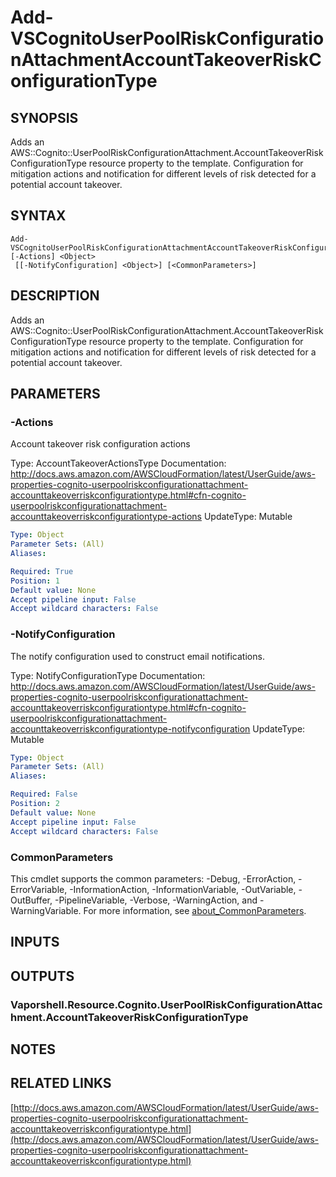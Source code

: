 # Add-VSCognitoUserPoolRiskConfigurationAttachmentAccountTakeoverRiskConfigurationType

## SYNOPSIS
Adds an AWS::Cognito::UserPoolRiskConfigurationAttachment.AccountTakeoverRiskConfigurationType resource property to the template.
Configuration for mitigation actions and notification for different levels of risk detected for a potential account takeover.

## SYNTAX

```
Add-VSCognitoUserPoolRiskConfigurationAttachmentAccountTakeoverRiskConfigurationType [-Actions] <Object>
 [[-NotifyConfiguration] <Object>] [<CommonParameters>]
```

## DESCRIPTION
Adds an AWS::Cognito::UserPoolRiskConfigurationAttachment.AccountTakeoverRiskConfigurationType resource property to the template.
Configuration for mitigation actions and notification for different levels of risk detected for a potential account takeover.

## PARAMETERS

### -Actions
Account takeover risk configuration actions

Type: AccountTakeoverActionsType
Documentation: http://docs.aws.amazon.com/AWSCloudFormation/latest/UserGuide/aws-properties-cognito-userpoolriskconfigurationattachment-accounttakeoverriskconfigurationtype.html#cfn-cognito-userpoolriskconfigurationattachment-accounttakeoverriskconfigurationtype-actions
UpdateType: Mutable

```yaml
Type: Object
Parameter Sets: (All)
Aliases:

Required: True
Position: 1
Default value: None
Accept pipeline input: False
Accept wildcard characters: False
```

### -NotifyConfiguration
The notify configuration used to construct email notifications.

Type: NotifyConfigurationType
Documentation: http://docs.aws.amazon.com/AWSCloudFormation/latest/UserGuide/aws-properties-cognito-userpoolriskconfigurationattachment-accounttakeoverriskconfigurationtype.html#cfn-cognito-userpoolriskconfigurationattachment-accounttakeoverriskconfigurationtype-notifyconfiguration
UpdateType: Mutable

```yaml
Type: Object
Parameter Sets: (All)
Aliases:

Required: False
Position: 2
Default value: None
Accept pipeline input: False
Accept wildcard characters: False
```

### CommonParameters
This cmdlet supports the common parameters: -Debug, -ErrorAction, -ErrorVariable, -InformationAction, -InformationVariable, -OutVariable, -OutBuffer, -PipelineVariable, -Verbose, -WarningAction, and -WarningVariable. For more information, see [about_CommonParameters](http://go.microsoft.com/fwlink/?LinkID=113216).

## INPUTS

## OUTPUTS

### Vaporshell.Resource.Cognito.UserPoolRiskConfigurationAttachment.AccountTakeoverRiskConfigurationType
## NOTES

## RELATED LINKS

[http://docs.aws.amazon.com/AWSCloudFormation/latest/UserGuide/aws-properties-cognito-userpoolriskconfigurationattachment-accounttakeoverriskconfigurationtype.html](http://docs.aws.amazon.com/AWSCloudFormation/latest/UserGuide/aws-properties-cognito-userpoolriskconfigurationattachment-accounttakeoverriskconfigurationtype.html)

